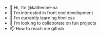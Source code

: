 - 👋 Hi, I’m @katherine-na
- 👀 I’m interested in front end development
- 🌱 I’m currently learning html css
- 💞️ I’m looking to collaborate on fun projects
- 📫 How to reach me github

<!---
katherine-na/katherine-na is a ✨ special ✨ repository because its `README.md` (this file) appears on your GitHub profile.
You can click the Preview link to take a look at your changes.
--->
